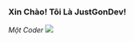 ### Xin Chào! Tôi Là JustGonDev!
*Một Coder*
<space>
<img src="https://avatars.githubusercontent.com/u/68411474?s=400&u=65ff532dd2f40f1f8e1f0a64a91d50501fe51b15&v=4">


